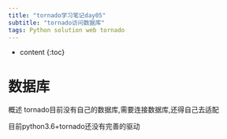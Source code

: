 ```yaml
---
title: "tornado学习笔记day05"
subtitle: "tornado访问数据库"
tags: Python solution web tornado
---
```




* content
{:toc}





# 数据库
概述
tornado目前没有自己的数据库,需要连接数据库,还得自己去适配

目前python3.6+tornado还没有完善的驱动